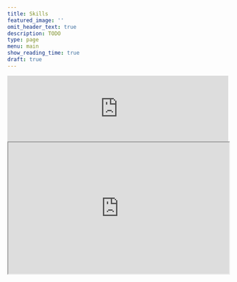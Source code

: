```yaml
---
title: Skills
featured_image: ''
omit_header_text: true
description: TODO
type: page
menu: main
show_reading_time: true
draft: true
---
```

<embed src="http://www.google.com" style="width:100%">


<iframe src="http://www.google.com" width="100%" height="300">
  <p>Your browser does not support iframes.</p>
</iframe>